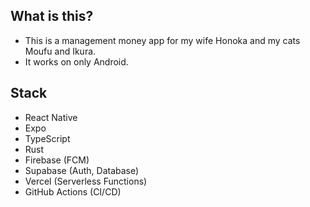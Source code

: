 ## What is this?
- This is a management money app for my wife Honoka and my cats Moufu and Ikura.
- It works on only Android.

## Stack
- React Native
- Expo   
- TypeScript
- Rust
- Firebase (FCM)
- Supabase (Auth, Database)
- Vercel (Serverless Functions)
- GitHub Actions (CI/CD)
